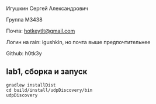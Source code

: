 Игушкин Сергей Александрович

Группа M3438

Почта: hotkeytlt@gmail.com

Логин на rain: igushkin, но почта выше предпочтительнее

Github: h0tk3y

lab1, сборка и запуск
----
    gradlew installDist
    cd build/install/udpDiscovery/bin
    udpDiscovery